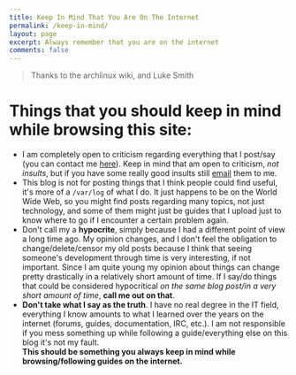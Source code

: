 ```yaml
---
title: Keep In Mind That You Are On The Internet
permalink: /keep-in-mind/
layout: page
excerpt: Always remember that you are on the internet
comments: false
---
```


> Thanks to the archlinux wiki, and Luke Smith

# Things that you should keep in mind while browsing this site:
- I am completely open to criticism regarding everything that I post/say (you can contact me [here](https://www.ferrry.tk/about/#contact-me)). Keep in mind that am open to criticism, _not insults_, but if you have some really good insults still [email](https://www.ferrry.tk/about/#contact-me) them to me.
- This blog is not for posting things that I think people could find useful, it's more of a `/var/log` of what I do. It just happens to be on the World Wide Web, so you might find posts regarding many topics, not just technology, and some of them might just be guides that I upload just to know where to go if I encounter a certain problem again.
- Don't call my a **hypocrite**, simply because I had a different point of view a long time ago. My opinion changes, and I don't feel the obligation to change/delete/censor my old posts because I think that seeing someone's development through time is very interesting, if not important. Since I am quite young my opinion about things can change pretty drastically in a relatively short amount of time. If I say/do things that could be considered hypocritical *on the same blog post/in a very short amount of time*, **call me out on that**.
- **Don't take what I say as the truth**. I have no real degree in the IT field, everything I know amounts to what I learned over the years on the internet (forums, guides, documentation, IRC, etc.). I am not responsible if you mess something up while following a guide/everything else on this blog it's not my fault.  
**This should be something you always keep in mind while browsing/following guides on the internet.**
